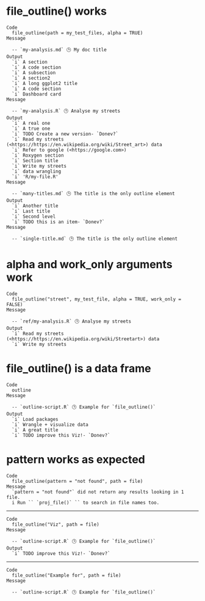 # file_outline() works

    Code
      file_outline(path = my_test_files, alpha = TRUE)
    Message
      
      -- `my-analysis.md` 🕒 My doc title 
    Output
      `i` A section
      `i` A code section
      `i` A subsection
      `i` A section2
      `i` A long ggplot2 title
      `i` A code section
      `i` Dashboard card
    Message
      
      -- `my-analysis.R` 🕒 Analyse my streets 
    Output
      `i` A real one
      `i` A true one
      `i` TODO Create a new version- `Donev?`
      `i` Read my streets (<https://https://en.wikipedia.org/wiki/Street_art>) data
      `i` Refer to google (<https://google.com>)
      `i` Roxygen section
      `i` Section title
      `i` Write my streets
      `i` data wrangling
      `i` 'R/my-file.R'
    Message
      
      -- `many-titles.md` 🕒 The title is the only outline element 
    Output
      `i` Another title
      `i` Last title
      `i` Second level
      `i` TODO this is an item- `Donev?`
    Message
      
      -- `single-title.md` 🕒 The title is the only outline element 

# alpha and work_only arguments work

    Code
      file_outline("street", my_test_file, alpha = TRUE, work_only = FALSE)
    Message
      
      -- `ref/my-analysis.R` 🕒 Analyse my streets 
    Output
      `i` Read my streets (<https://https://en.wikipedia.org/wiki/Streetart>) data
      `i` Write my streets

# file_outline() is a data frame

    Code
      outline
    Message
      
      -- `outline-script.R` 🕒 Example for `file_outline()` 
    Output
      `i` Load packages
      `i` Wrangle + visualize data
      `i` A great title
      `i` TODO improve this Viz!- `Donev?`

# pattern works as expected

    Code
      file_outline(pattern = "not found", path = file)
    Message
      `pattern = "not found"` did not return any results looking in 1 file.
      i Run `` `proj_file()` `` to search in file names too.

---

    Code
      file_outline("Viz", path = file)
    Message
      
      -- `outline-script.R` 🕒 Example for `file_outline()` 
    Output
      `i` TODO improve this Viz!- `Donev?`

---

    Code
      file_outline("Example for", path = file)
    Message
      
      -- `outline-script.R` 🕒 Example for `file_outline()` 

